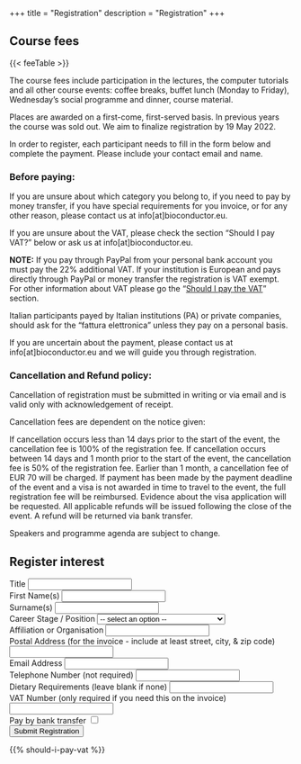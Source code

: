 +++
title = "Registration"
description = "Registration"
+++

## Course fees

{{< feeTable >}}

The course fees include participation in the lectures, the computer tutorials and all other course events: coffee breaks, buffet lunch (Monday to Friday), Wednesday’s social programme and dinner, course material.

Places are awarded on a first-come, first-served basis. In previous years the course was sold out. We aim to finalize registration by 19 May 2022.

In order to register, each participant needs to fill in the form below and complete the payment. Please include your contact email and name. 

### Before paying:

If you are unsure about which category you belong to, if you need to pay by money transfer, if you have special requirements for you invoice, or for any other reason, please contact us at info[at]bioconductor.eu.

If you are unsure about the VAT, please check the section “Should I pay VAT?” below or ask us at info[at]bioconductor.eu.

**NOTE:** If you pay through PayPal from your personal bank account you must pay the 22% additional VAT. If your institution is European and pays directly through PayPal or money transfer the registration is VAT exempt. For other information about VAT please go the “[Should I pay the VAT](#VAT)” section.

Italian participants payed by Italian institutions (PA) or private companies, should ask for the “fattura elettronica” unless they pay on a personal basis.

If you are uncertain about the payment, please contact us at info[at]bioconductor.eu and we will guide you through registration.

### Cancellation and Refund policy:

Cancellation of registration must be submitted in writing or via email and is valid only with acknowledgement of receipt.

Cancellation fees are dependent on the notice given:

If cancellation occurs less than 14 days prior to the start of the event, the cancellation fee is 100% of the registration fee. If cancellation occurs between 14 days and 1 month prior to the start of the event, the cancellation fee is 50% of the registration fee. Earlier than 1 month, a cancellation fee of EUR 70 will be charged. If payment has been made by the payment deadline of the event and a visa is not awarded in time to travel to the event, the full registration fee will be reimbursed. Evidence about the visa application will be requested. All applicable refunds will be issued following the close of the event. A refund will be returned via bank transfer. 

Speakers and programme agenda are subject to change.

## Register interest

<div class="container">
<form name="register" 
      method="post" 
      target="_top" 
      action="/payment/" 
      data-netlify="true">
  <div class="row">
    <div class="col-sm-offset-1 col-sm-1">
        <div class="form-group">
            <label for="title">Title</label>
            <input type="text" class="form-control" name="title" id="title">
        </div>
    </div>
    <div class="col-sm-4">
        <div class="form-group">
            <label for="name">First Name(s)</label>
            <input type="text" class="form-control" name="name" id="name" required="">
        </div>
    </div>
    <div class="col-sm-5">
        <div class="form-group">
            <label for="surname">Surname(s)</label>
            <input type="text" class="form-control" name="surname" id="surname" required="">
        </div>
    </div>
    <div class="col-sm-offset-1 col-sm-5">
      <div class="form-group">
        <label for="position">Career Stage / Position</label>
        <select class="form-control" name="position" id="position">
        <option hidden disabled selected value> -- select an option -- </option>
        <option>Undergraduate or Masters Student</option>
        <option>Postgraduate / Predoc Student</option>
        <option>Postdoc</option>
        <option>Staff Scientist</option>
        <option>Medical Doctor</option>
        <option>Principle Investigator</option>
        <option>Other</option>
        </select>
      </div>
    </div>
    <div class="col-sm-5">
      <div class="form-group">
        <label for="affiliation">Affiliation or Organisation</label>
        <input type="text" class="form-control" name="affiliation" id="affiliation" required="">
      </div>
    </div>
    <div class="col-sm-offset-1 col-sm-10">
      <div class="form-group">
        <label for="address">Postal Address (for the invoice - include at least street, city, & zip code)</label>
        <input type="text" class="form-control" name="address" id="address" required="">
      </div>
    </div>
    <div class="col-sm-offset-1 col-sm-5">
      <div class="form-group">
        <label for="email">Email Address</label>
        <input type="text" class="form-control" name="email" id="email" required="">
      </div>
    </div>
    <div class="col-sm-5">
      <div class="form-group">
        <label for="phone">Telephone Number (not required)</label>
        <input type="text" class="form-control" name="phone" id="phone">
      </div>
    </div>
    <div class="col-sm-offset-1 col-sm-4">
      <div class="form-group">
        <label for="diet">Dietary Requirements (leave blank if none)</label>
        <input type="text" class="form-control" name="diet" id="diet">
      </div>
    </div>
    <div class="col-sm-4">
      <div class="form-group">
        <label for="vat">VAT Number (only required if you need this on the invoice)</label>
        <input type="text" class="form-control" name="vat" id="vat">
      </div>
    </div>
    <div class="col-sm-2">
      <div class="form-group">
        <label for="pay-bank-transfer">Pay by bank transfer</label>
        <input type="checkbox" class="form-control" id="pay-bank-transfer" name="pay-bank-transfer">
      </div>
    </div>
    <div class="col-sm-12 text-center">
      <button type="submit" class="btn btn-template-main"><i class="far fa-envelope"></i>Submit Registration</button>
    </div>
</form>
</div>

{{% should-i-pay-vat %}}
